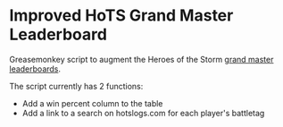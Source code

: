 # Improved HoTS Grand Master Leaderboard
Greasemonkey script to augment the Heroes of the Storm [grand master leaderboards](http://battle.net/heroes/en/leaderboards/).

The script currently has 2 functions:
* Add a win percent column to the table
* Add a link to a search on hotslogs.com for each player's battletag
